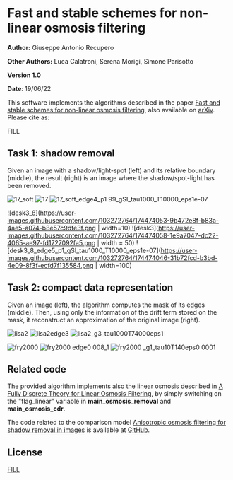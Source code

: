 # Fast and stable schemes for non-linear osmosis filtering

**Author:** Giuseppe Antonio Recupero

**Other Authors:** Luca Calatroni, Serena Morigi, Simone Parisotto

**Version 1.0**

**Date**: 19/06/22

This software implements the algorithms described in the paper [Fast and stable schemes for non-linear osmosis filtering](FILL), also available on [arXiv](https://arxiv.org/abs/2203.15570). Please cite as:

FILL

## Task 1: shadow removal

Given an image with a shadow/light-spot (left) and its relative boundary (middle), the result (right) is an image where the shadow/spot-light has been removed.

![17_soft](https://user-images.githubusercontent.com/103272764/174474017-d12c5095-c2a1-4f40-86a6-7650ff793633.png)
![17](https://user-images.githubusercontent.com/103272764/174474021-c24a49cb-a89a-40ad-91e8-469b10c91e29.png)
![17_soft_edge4_p1 99_gSI_tau1000_T10000_eps1e-07](https://user-images.githubusercontent.com/103272764/174474010-32a4a1c7-604f-429e-9c81-ea864e92cccd.png)

![desk3_8](https://user-images.githubusercontent.com/103272764/174474053-9b472e8f-b83a-4ae5-a074-b8e57c9dfe3f.png | width=10)
![desk3](https://user-images.githubusercontent.com/103272764/174474058-1e9a7047-dc22-4065-ae97-fd1727092fa5.png | width = 50)
![desk3_8_edge5_p1_gSI_tau1000_T10000_eps1e-07](https://user-images.githubusercontent.com/103272764/174474046-31b72fcd-b3bd-4e09-8f3f-ecfd7f135584.png | width=100)

## Task 2: compact data representation

Given an image (left), the algorithm computes the mask of its edges (middle). Then, using only the information of the drift term stored on the mask, it reconstruct an approximation of the original image (right).

![lisa2](https://user-images.githubusercontent.com/103272764/174474256-c7b2838e-8b4a-4a56-a88c-8f868ce467d8.png)
![lisa2edge3](https://user-images.githubusercontent.com/103272764/174474250-cbb7dc99-2b3f-4b19-b673-7c4b4f38357e.png)
![lisa2_g3_tau1000T74000eps1](https://user-images.githubusercontent.com/103272764/174474237-1f0ba043-6da8-426c-94bf-18005148542b.png)

![fry2000](https://user-images.githubusercontent.com/103272764/174474331-2c6834e4-853f-4e0a-9fac-074603a28540.png)
![fry2000 edge0 008_1](https://user-images.githubusercontent.com/103272764/174474322-3dbca8be-50ae-4bbd-ad15-338cf241fd07.png)
![fry2000 _g1_tau10T140eps0 0001](https://user-images.githubusercontent.com/103272764/174474307-528d9851-882a-4ab4-9b9a-8300d0d0b8a0.png)

## Related code

The provided algorithm implements also the linear osmosis described in [A Fully Discrete Theory for Linear Osmosis Filtering](https://link.springer.com/chapter/10.1007/978-3-642-38267-3_31), by simply switching on the "flag_linear" variable in **main_osmosis_removal** and **main_osmosis_cdr**.

The code related to the comparison model [Anisotropic osmosis filtering for shadow removal in images](https://iopscience.iop.org/article/10.1088/1361-6420/ab08d2/meta) is available at [GitHub](https://github.com/simoneparisotto/anisotropic-osmosis-filter).

## License
[FILL](https://choosealicense.com/licenses/mit/)
